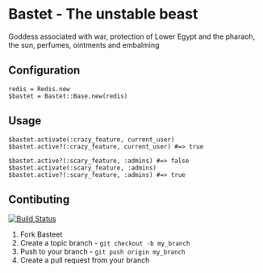 # Bastet - The unstable beast

Goddess associated with war, protection of Lower Egypt and the pharaoh, the sun, perfumes, ointments and embalming

## Configuration

    redis = Redis.new
    $bastet = Bastet::Base.new(redis)


## Usage

    $bastet.activate(:crazy_feature, current_user)
    $bastet.active?(:crazy_feature, current_user) #=> true

    $bastet.active?(:scary_feature, :admins) #=> false
    $bastet.activate(:scary_feature, :admins)
    $bastet.active?(:scary_feature, :admins) #=> true

## Contibuting

[![Build Status](https://secure.travis-ci.org/itsmeduncan/bastet.png)](http://travis-ci.org/itsmeduncan/bastet)

1. Fork Basteet
2. Create a topic branch - `git checkout -b my_branch`
3. Push to your branch - `git push origin my_branch`
4. Create a pull request from your branch
